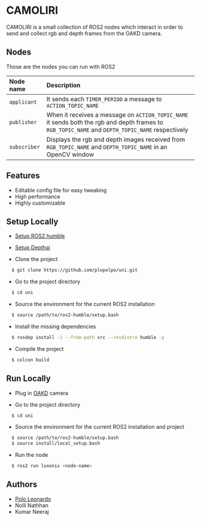 
# CAMOLIRI

CAMOLIRI is a small collection of ROS2 nodes which interact in order to send and collect rgb and depth frames from the OAKD camera. 


## Nodes

Those are the nodes you can run with ROS2 

| Node name   | Description                                                   |
| :--------   | :----------------------------------------------------------   |
| `applicant` | It sends each `TIMER_PERIOD` a message to `ACTION_TOPIC_NAME` |
| `publisher` | When it receives a message on `ACTION_TOPIC_NAME` it sends both the rgb and depth frames to `RGB_TOPIC_NAME` and `DEPTH_TOPIC_NAME` respectively|
| `subscriber`| Displays the rgb and depth images received from `RGB_TOPIC_NAME` and `DEPTH_TOPIC_NAME` in an OpenCV window |


## Features

- Editable config file for easy tweaking
- High performance
- Highly customizable


## Setup Locally

- [Setup ROS2 humble](https://docs.ros.org/en/humble/Installation.html)

- [Setup Depthai](https://docs.luxonis.com/software/depthai/manual-install/)

- Clone the project

```bash
  $ git clone https://github.com/plopolpo/uni.git
```

- Go to the project directory

```bash
  $ cd uni
```

- Source the environment for the current ROS2 installation

```bash
  $ source /path/to/ros2-humble/setup.bash
```

- Install the missing dependencies

```bash
  $ rosdep install -i --from-path src --rosdistro humble -y
```

- Compile the project

```bash
  $ colcon build
```
 

## Run Locally

- Plug in [OAKD](https://shop.luxonis.com/products/oak-d) camera

- Go to the project directory

```bash
  $ cd uni
```

- Source the environment for the current ROS2 installation and project

```bash
  $ source /path/to/ros2-humble/setup.bash
  $ source install/local_setup.bash
```

- Run the node

```bash
  $ ros2 run luxonis <node-name>
```
 


## Authors

- [Polo Leonardo](https://www.github.com/PloGaming)
- Nolli Nathhan
- Kumar Neeraj
